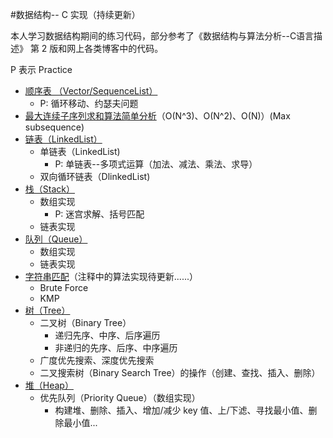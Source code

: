 #数据结构-- C 实现（持续更新）

本人学习数据结构期间的练习代码，部分参考了《数据结构与算法分析--C语言描述》 第 2 版和网上各类博客中的代码。

P 表示 Practice

* <a href="https://github.com/Spacebody/DataStructure-AlgorithmAnalysis/tree/master/Vector">顺序表 （Vector/SequenceList）</a>
    - P: 循环移动、约瑟夫问题
* <a href="https://github.com/Spacebody/DataStructure-AlgorithmAnalysis/blob/master/TestofMaxSubSequence.c">最大连续子序列求和算法简单分析</a>（O(N^3)、O(N^2)、O(N)）(Max subsequence)
* <a href="https://github.com/Spacebody/DataStructure-AlgorithmAnalysis/tree/master/LinkedList">链表（LinkedList）</a>
    - 单链表（LinkedList)
        + P: 单链表--多项式运算（加法、减法、乘法、求导）
    - 双向循环链表（DlinkedList) 
* <a href="https://github.com/Spacebody/DataStructure-AlgorithmAnalysis/tree/master/Stack">栈（Stack）</a>
    - 数组实现
        + P: 迷宫求解、括号匹配
    - 链表实现 
* <a href="https://github.com/Spacebody/DataStructure-AlgorithmAnalysis/tree/master/Queue">队列（Queue）</a>
    - 数组实现
    - 链表实现 
* <a href="https://github.com/Spacebody/DataStructure-AlgorithmAnalysis/blob/master/String/MatchString.c">字符串匹配</a>（注释中的算法实现待更新......）
    - Brute Force
    - KMP
* <a href="https://github.com/Spacebody/DataStructure-AlgorithmAnalysis/tree/master/Tree">树（Tree）</a>
    - 二叉树（Binary Tree）
        + 递归先序、中序、后序遍历
        + 非递归的先序、后序、中序遍历
    - 广度优先搜索、深度优先搜索
    - 二叉搜索树（Binary Search Tree）的操作（创建、查找、插入、删除）
* <a href="https://github.com/Spacebody/DataStructure-AlgorithmAnalysis/tree/master/Heap">堆（Heap）</a>
	- 优先队列（Priority Queue）（数组实现）
		+ 构建堆、删除、插入、增加/减少 key 值、上/下滤、寻找最小值、删除最小值...